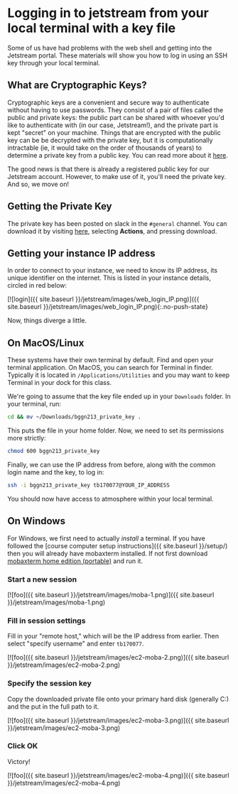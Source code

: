 # Logging in to jetstream from your local terminal with a key file

Some of us have had problems with the web shell and getting into the Jetstream
portal. These materials will show you how to log in using an SSH key through your
local terminal.

## What are Cryptographic Keys?

Cryptographic keys are a convenient and secure way to authenticate without having to use
passwords. They consist of a pair of files called the public and private keys: the public part can
be shared with whoever you'd like to authenticate with (in our case, Jetstream!), and the private
part is kept "secret" on your machine. Things that are encrypted with the public key can be be
decrypted with the private key, but it is computationally intractable (ie, it would take on the
order of thousands of years) to determine a private key from a public key. You can read more about
it [here](https://en.wikipedia.org/wiki/Public-key_cryptography).

The good news is that there is already a registered public key for our Jetstream account. However,
to make use of it, you'll need the private key. And so, we move on!

## Getting the Private Key

The private key has been posted on slack in the `#general` channel. You can download it by 
visiting [here](https://dibsi.slack.com/files/camillescott/F60FMTCCA/angus_private_key), selecting
**Actions**, and pressing download.

## Getting your instance IP address

In order to connect to your instance, we need to know its IP address, its unique identifier on the
internet. This is listed in your instance details, circled in red below:

[![login]({{ site.baseurl }}/jetstream/images/web_login_IP.png)]({{ site.baseurl }}/jetstream/images/web_login_IP.png){:.no-push-state}  


Now, things diverge a little.

## On MacOS/Linux

These systems have their own terminal by default. Find and open your terminal application. On MacOS, you can
search for Terminal in finder. Typically it is located in `/Applications/Utilities` and you may want to keep Terminal in your dock for this class.

We're going to assume that the key file ended up in your `Downloads` folder. In your terminal,
run:

```bash
cd && mv ~/Downloads/bggn213_private_key .
```

This puts the file in your home folder. Now, we need to set its permissions more strictly:

```bash
chmod 600 bggn213_private_key
```

Finally, we can use the IP address from before, along with the common login name and the key, to log
in:

```bash
ssh -i bggn213_private_key tb170077@YOUR_IP_ADDRESS
```

You should now have access to atmosphere within your local terminal.

## On Windows

For Windows, we first need to actually *install* a terminal. If you have followed the [course computer setup instructions]({{ site.baseurl }}/setup/) then you will already have mobaxterm installed. If not first download [mobaxterm home edition (portable)](http://mobaxterm.mobatek.net/download-home-edition.html) and run it.

### Start a new session

[![foo]({{ site.baseurl }}/jetstream/images/moba-1.png)]({{ site.baseurl }}/jetstream/images/moba-1.png)

### Fill in session settings

Fill in your "remote host," which will be the IP address from earlier. Then select
"specify username" and enter `tb170077`.

[![foo]({{ site.baseurl }}/jetstream/images/ec2-moba-2.png)]({{ site.baseurl }}/jetstream/images/ec2-moba-2.png)

### Specify the session key

Copy the downloaded private file onto your primary hard disk (generally
C:) and the put in the full path to it.

[![foo]({{ site.baseurl }}/jetstream/images/ec2-moba-3.png)]({{ site.baseurl }}/jetstream/images/ec2-moba-3.png)

### Click OK

Victory!

[![foo]({{ site.baseurl }}/jetstream/images/ec2-moba-4.png)]({{ site.baseurl }}/jetstream/images/ec2-moba-4.png)
